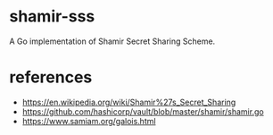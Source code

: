 # shamir-sss
A Go implementation of Shamir Secret Sharing Scheme.

# references
- https://en.wikipedia.org/wiki/Shamir%27s_Secret_Sharing
- https://github.com/hashicorp/vault/blob/master/shamir/shamir.go
- https://www.samiam.org/galois.html